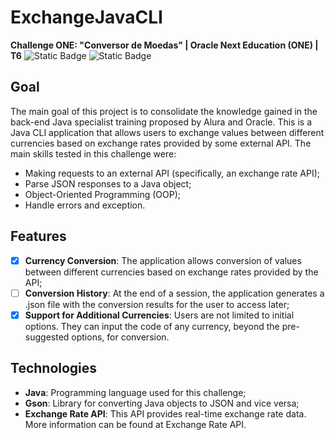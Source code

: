 # ExchangeJavaCLI 
**Challenge ONE: "Conversor de Moedas" | Oracle Next Education (ONE) | T6**
![Static Badge](https://img.shields.io/badge/v.21%20-%20gray?logo=oracle&logoColor=white&label=Java&labelColor=%23f89820&color=%235382a1%20)
![Static Badge](https://img.shields.io/badge/v.2.10.1%20-%20gray?logo=google&logoColor=white&logoSize=auto&label=Gson&labelColor=%20%234285f4%20&color=%23ea4335)

## Goal

The main goal of this project is to consolidate the knowledge gained in the back-end Java specialist training proposed by 
Alura and Oracle. This is a Java CLI application that allows users to exchange values between different currencies based 
on exchange rates provided by some external API. The main skills tested in this challenge were:

- Making requests to an external API (specifically, an exchange rate API);
- Parse JSON responses to a Java object;
- Object-Oriented Programming (OOP);
- Handle errors and exception.

## Features

- [X] **Currency Conversion**: The application allows conversion of values between different currencies based on exchange 
rates provided by the API;
- [ ] **Conversion History**: At the end of a session, the application generates a .json file with the conversion results 
for the user to access later;
- [X] **Support for Additional Currencies**: Users are not limited to initial options. They can input the code of any 
currency, beyond the pre-suggested options, for conversion.

## Technologies

- **Java**: Programming language used for this challenge;
- **Gson**: Library for converting Java objects to JSON and vice versa;
- **Exchange Rate API**: This API provides real-time exchange rate data. More information can be found at Exchange Rate API.